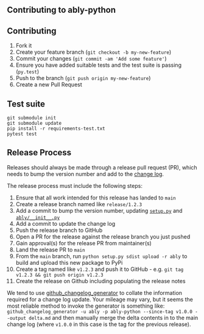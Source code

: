 Contributing to ably-python
-----------

## Contributing

1. Fork it
2. Create your feature branch (`git checkout -b my-new-feature`)
3. Commit your changes (`git commit -am 'Add some feature'`)
4. Ensure you have added suitable tests and the test suite is passing (`py.test`)
5. Push to the branch (`git push origin my-new-feature`)
6. Create a new Pull Request

## Test suite

```shell
git submodule init
git submodule update
pip install -r requirements-test.txt
pytest test
```

## Release Process

Releases should always be made through a release pull request (PR), which needs to bump the version number and add to the [change log](CHANGELOG.md).

The release process must include the following steps:

1. Ensure that all work intended for this release has landed to `main`
2. Create a release branch named like `release/1.2.3`
3. Add a commit to bump the version number, updating [`setup.py`](./setup.py) and [`ably/__init__.py`](./ably/__init__.py)
4. Add a commit to update the change log
5. Push the release branch to GitHub
6. Open a PR for the release against the release branch you just pushed
7. Gain approval(s) for the release PR from maintainer(s)
8. Land the release PR to `main`
9. From the `main` branch, run `python setup.py sdist upload -r ably` to build and upload this new package to PyPi
10. Create a tag named like `v1.2.3` and push it to GitHub - e.g. `git tag v1.2.3 && git push origin v1.2.3`
11. Create the release on Github including populating the release notes

We tend to use [github_changelog_generator](https://github.com/skywinder/Github-Changelog-Generator) to collate the information required for a change log update.
Your mileage may vary, but it seems the most reliable method to invoke the generator is something like:
`github_changelog_generator -u ably -p ably-python --since-tag v1.0.0 --output delta.md`
and then manually merge the delta contents in to the main change log (where `v1.0.0` in this case is the tag for the previous release).
